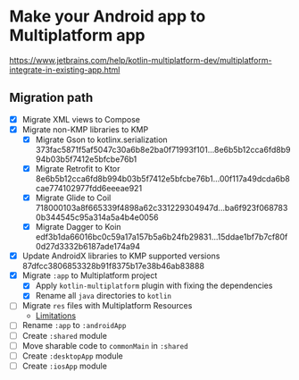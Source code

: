 # Make your Android app to Multiplatform app
https://www.jetbrains.com/help/kotlin-multiplatform-dev/multiplatform-integrate-in-existing-app.html

## Migration path
- [x] Migrate XML views to Compose
- [x] Migrate non-KMP libraries to KMP
    - [x] Migrate Gson to kotlinx.serialization 373fac5871f5af5047c30a6b8e2ba0f71993f101...8e6b5b12cca6fd8b994b03b5f7412e5bfcbe76b1
    - [x] Migrate Retrofit to Ktor 8e6b5b12cca6fd8b994b03b5f7412e5bfcbe76b1...00f117a49dcda6b8cae774102977fdd6eeeae921
    - [x] Migrate Glide to Coil 718000103a8f665339f4898a62c331229304947d...ba6f923f0687830b344545c95a314a5a4b4e0056
    - [x] Migrate Dagger to Koin edf3b1da66016bc0c59a17a157b5a6b24fb29831...15ddae1bf7b7cf80f0d27d3332b6187ade174a94
- [x] Update AndroidX libraries to KMP supported versions 87dfcc3806853328b91f8375b17e38b46ab83888
- [x] Migrate `:app` to Multiplatform project
    - [x] Apply `kotlin-multiplatform` plugin with fixing the dependencies
    - [x] Rename all `java` directories to `kotlin`
- [ ] Migrate `res` files with Multiplatform Resources
    - [Limitations](https://www.jetbrains.com/help/kotlin-multiplatform-dev/compose-images-resources.html)
- [ ] Rename `:app` to `:androidApp`
- [ ] Create `:shared` module
- [ ] Move sharable code to `commonMain` in `:shared`
- [ ] Create `:desktopApp` module
- [ ] Create `:iosApp` module
